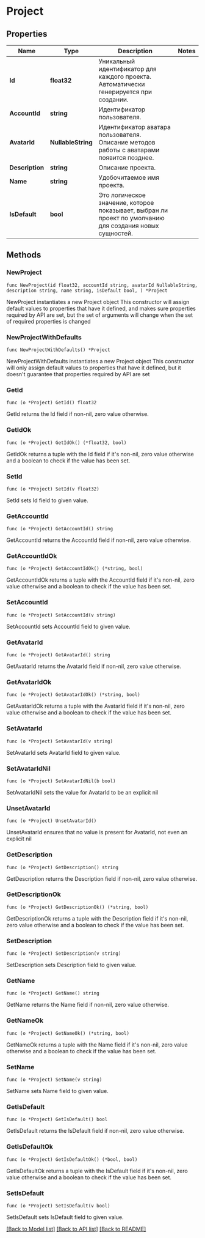# Project

## Properties

Name | Type | Description | Notes
------------ | ------------- | ------------- | -------------
**Id** | **float32** | Уникальный идентификатор для каждого проекта. Автоматически генерируется при создании. | 
**AccountId** | **string** | Идентификатор пользователя. | 
**AvatarId** | **NullableString** | Идентификатор аватара пользователя. Описание методов работы с аватарами появится позднее. | 
**Description** | **string** | Описание проекта. | 
**Name** | **string** | Удобочитаемое имя проекта. | 
**IsDefault** | **bool** | Это логическое значение, которое показывает, выбран ли проект по умолчанию для создания новых сущностей. | 

## Methods

### NewProject

`func NewProject(id float32, accountId string, avatarId NullableString, description string, name string, isDefault bool, ) *Project`

NewProject instantiates a new Project object
This constructor will assign default values to properties that have it defined,
and makes sure properties required by API are set, but the set of arguments
will change when the set of required properties is changed

### NewProjectWithDefaults

`func NewProjectWithDefaults() *Project`

NewProjectWithDefaults instantiates a new Project object
This constructor will only assign default values to properties that have it defined,
but it doesn't guarantee that properties required by API are set

### GetId

`func (o *Project) GetId() float32`

GetId returns the Id field if non-nil, zero value otherwise.

### GetIdOk

`func (o *Project) GetIdOk() (*float32, bool)`

GetIdOk returns a tuple with the Id field if it's non-nil, zero value otherwise
and a boolean to check if the value has been set.

### SetId

`func (o *Project) SetId(v float32)`

SetId sets Id field to given value.


### GetAccountId

`func (o *Project) GetAccountId() string`

GetAccountId returns the AccountId field if non-nil, zero value otherwise.

### GetAccountIdOk

`func (o *Project) GetAccountIdOk() (*string, bool)`

GetAccountIdOk returns a tuple with the AccountId field if it's non-nil, zero value otherwise
and a boolean to check if the value has been set.

### SetAccountId

`func (o *Project) SetAccountId(v string)`

SetAccountId sets AccountId field to given value.


### GetAvatarId

`func (o *Project) GetAvatarId() string`

GetAvatarId returns the AvatarId field if non-nil, zero value otherwise.

### GetAvatarIdOk

`func (o *Project) GetAvatarIdOk() (*string, bool)`

GetAvatarIdOk returns a tuple with the AvatarId field if it's non-nil, zero value otherwise
and a boolean to check if the value has been set.

### SetAvatarId

`func (o *Project) SetAvatarId(v string)`

SetAvatarId sets AvatarId field to given value.


### SetAvatarIdNil

`func (o *Project) SetAvatarIdNil(b bool)`

 SetAvatarIdNil sets the value for AvatarId to be an explicit nil

### UnsetAvatarId
`func (o *Project) UnsetAvatarId()`

UnsetAvatarId ensures that no value is present for AvatarId, not even an explicit nil
### GetDescription

`func (o *Project) GetDescription() string`

GetDescription returns the Description field if non-nil, zero value otherwise.

### GetDescriptionOk

`func (o *Project) GetDescriptionOk() (*string, bool)`

GetDescriptionOk returns a tuple with the Description field if it's non-nil, zero value otherwise
and a boolean to check if the value has been set.

### SetDescription

`func (o *Project) SetDescription(v string)`

SetDescription sets Description field to given value.


### GetName

`func (o *Project) GetName() string`

GetName returns the Name field if non-nil, zero value otherwise.

### GetNameOk

`func (o *Project) GetNameOk() (*string, bool)`

GetNameOk returns a tuple with the Name field if it's non-nil, zero value otherwise
and a boolean to check if the value has been set.

### SetName

`func (o *Project) SetName(v string)`

SetName sets Name field to given value.


### GetIsDefault

`func (o *Project) GetIsDefault() bool`

GetIsDefault returns the IsDefault field if non-nil, zero value otherwise.

### GetIsDefaultOk

`func (o *Project) GetIsDefaultOk() (*bool, bool)`

GetIsDefaultOk returns a tuple with the IsDefault field if it's non-nil, zero value otherwise
and a boolean to check if the value has been set.

### SetIsDefault

`func (o *Project) SetIsDefault(v bool)`

SetIsDefault sets IsDefault field to given value.



[[Back to Model list]](../README.md#documentation-for-models) [[Back to API list]](../README.md#documentation-for-api-endpoints) [[Back to README]](../README.md)


